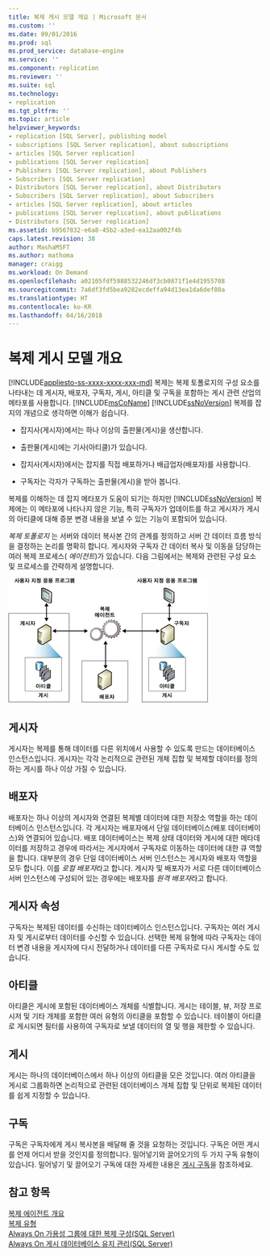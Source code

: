 ```yaml
---
title: 복제 게시 모델 개요 | Microsoft 문서
ms.custom: ''
ms.date: 09/01/2016
ms.prod: sql
ms.prod_service: database-engine
ms.service: ''
ms.component: replication
ms.reviewer: ''
ms.suite: sql
ms.technology:
- replication
ms.tgt_pltfrm: ''
ms.topic: article
helpviewer_keywords:
- replication [SQL Server], publishing model
- subscriptions [SQL Server replication], about subscriptions
- articles [SQL Server replication]
- publications [SQL Server replication]
- Publishers [SQL Server replication], about Publishers
- Subscribers [SQL Server replication]
- Distributors [SQL Server replication], about Distributors
- Subscribers [SQL Server replication], about Subscribers
- articles [SQL Server replication], about articles
- publications [SQL Server replication], about publications
- Distributors [SQL Server replication]
ms.assetid: b9567832-e6a8-45b2-a3ed-ea12aa002f4b
caps.latest.revision: 38
author: MashaMSFT
ms.author: mathoma
manager: craigg
ms.workload: On Demand
ms.openlocfilehash: a02105fdf5988532246df3cb0871f1e4d1955708
ms.sourcegitcommit: 7a6df3fd5bea9282ecdeffa94d13ea1da6def80a
ms.translationtype: HT
ms.contentlocale: ko-KR
ms.lasthandoff: 04/16/2018
---
```

# <a name="replication-publishing-model-overview"></a>복제 게시 모델 개요
[!INCLUDE[appliesto-ss-xxxx-xxxx-xxx-md](../../../includes/appliesto-ss-xxxx-xxxx-xxx-md.md)]
  복제는 복제 토폴로지의 구성 요소를 나타내는 데 게시자, 배포자, 구독자, 게시, 아티클 및 구독을 포함하는 게시 관련 산업의 메타포를 사용합니다. [!INCLUDE[msCoName](../../../includes/msconame-md.md)] [!INCLUDE[ssNoVersion](../../../includes/ssnoversion-md.md)] 복제를 잡지의 개념으로 생각하면 이해가 쉽습니다.  
  
-   잡지사(게시자)에서는 하나 이상의 출판물(게시)을 생산합니다.  
  
-   출판물(게시)에는 기사(아티클)가 있습니다.  
  
-   잡지사(게시자)에서는 잡지를 직접 배포하거나 배급업자(배포자)를 사용합니다.  
  
-   구독자는 각자가 구독하는 출판물(게시)을 받아 봅니다.  
  
 복제를 이해하는 데 잡지 메타포가 도움이 되기는 하지만 [!INCLUDE[ssNoVersion](../../../includes/ssnoversion-md.md)] 복제에는 이 메타포에 나타나지 않은 기능, 특히 구독자가 업데이트를 하고 게시자가 게시의 아티클에 대해 증분 변경 내용을 보낼 수 있는 기능이 포함되어 있습니다.  
  
 *복제 토폴로지* 는 서버와 데이터 복사본 간의 관계를 정의하고 서버 간 데이터 흐름 방식을 결정하는 논리를 명확히 합니다. 게시자와 구독자 간 데이터 복사 및 이동을 담당하는 여러 복제 프로세스( *에이전트*)가 있습니다. 다음 그림에서는 복제와 관련된 구성 요소 및 프로세스를 간략하게 설명합니다.  
  
 ![복제 구성 요소 및 데이터 흐름](../../../relational-databases/replication/publish/media/replintro1.gif "Replication components and data flow")  
  
## <a name="publisher"></a>게시자  
 게시자는 복제를 통해 데이터를 다른 위치에서 사용할 수 있도록 만드는 데이터베이스 인스턴스입니다. 게시자는 각각 논리적으로 관련된 개체 집합 및 복제할 데이터를 정의하는 게시를 하나 이상 가질 수 있습니다.  
  
## <a name="distributor"></a>배포자  
 배포자는 하나 이상의 게시자와 연결된 복제별 데이터에 대한 저장소 역할을 하는 데이터베이스 인스턴스입니다. 각 게시자는 배포자에서 단일 데이터베이스(배포 데이터베이스)와 연결되어 있습니다. 배포 데이터베이스는 복제 상태 데이터와 게시에 대한 메타데이터를 저장하고 경우에 따라서는 게시자에서 구독자로 이동하는 데이터에 대한 큐 역할을 합니다. 대부분의 경우 단일 데이터베이스 서버 인스턴스는 게시자와 배포자 역할을 모두 합니다. 이를 *로컬 배포자*라고 합니다. 게시자 및 배포자가 서로 다른 데이터베이스 서버 인스턴스에 구성되어 있는 경우에는 배포자를 *원격 배포자*라고 합니다.  
  
## <a name="subscribers"></a>게시자 속성  
 구독자는 복제된 데이터를 수신하는 데이터베이스 인스턴스입니다. 구독자는 여러 게시자 및 게시로부터 데이터를 수신할 수 있습니다. 선택한 복제 유형에 따라 구독자는 데이터 변경 내용을 게시자에 다시 전달하거나 데이터를 다른 구독자로 다시 게시할 수도 있습니다.  
  
## <a name="article"></a>아티클  
 아티클은 게시에 포함된 데이터베이스 개체를 식별합니다. 게시는 테이블, 뷰, 저장 프로시저 및 기타 개체를 포함한 여러 유형의 아티클을 포함할 수 있습니다. 테이블이 아티클로 게시되면 필터를 사용하여 구독자로 보낼 데이터의 열 및 행을 제한할 수 있습니다.  
  
## <a name="publication"></a>게시  
 게시는 하나의 데이터베이스에서 하나 이상의 아티클을 모은 것입니다. 여러 아티클을 게시로 그룹화하면 논리적으로 관련된 데이터베이스 개체 집합 및 단위로 복제된 데이터를 쉽게 지정할 수 있습니다.  
  
## <a name="subscription"></a>구독  
 구독은 구독자에게 게시 복사본을 배달해 줄 것을 요청하는 것입니다. 구독은 어떤 게시를 언제 어디서 받을 것인지를 정의합니다. 밀어넣기와 끌어오기의 두 가지 구독 유형이 있습니다. 밀어넣기 및 끌어오기 구독에 대한 자세한 내용은 [게시 구독](../../../relational-databases/replication/subscribe-to-publications.md)을 참조하세요.  
  
## <a name="see-also"></a>참고 항목  
 [복제 에이전트 개요](../../../relational-databases/replication/agents/replication-agents-overview.md)   
 [복제 유형](../../../relational-databases/replication/types-of-replication.md)   
 [Always On 가용성 그룹에 대한 복제 구성(SQL Server)](../../../database-engine/availability-groups/windows/configure-replication-for-always-on-availability-groups-sql-server.md)   
 [Always On 게시 데이터베이스 유지 관리(SQL Server)](../../../database-engine/availability-groups/windows/maintaining-an-always-on-publication-database-sql-server.md)  
  
  
